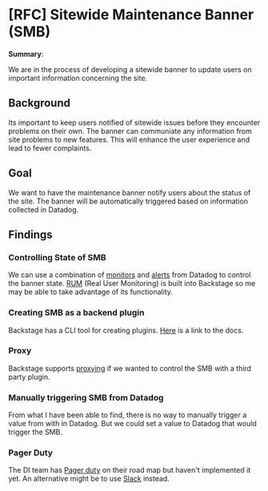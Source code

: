 # [RFC] Sitewide Maintenance Banner (SMB)

**Summary**: 

We are in the process of developing a sitewide banner to update users on important information concerning the site.

## Background

Its important to keep users notified of sitewide issues before they encounter problems on their own. The banner can communiate any information from site problems to new features. This will enhance the user experience and lead to fewer complaints.

## Goal

We want to have the maintenance banner notify users about the status of the site. The banner will be automatically triggered based on information collected in Datadog.

## Findings

### Controlling State of SMB

We can use a combination of [monitors](https://docs.datadoghq.com/monitors/create/) and [alerts](https://docs.datadoghq.com/monitors/) from Datadog to control the banner state. [RUM](https://www.datadoghq.com/product/real-user-monitoring/) (Real User Monitoring) is built into Backstage so me may be able to take advantage of its functionality.

### Creating SMB as a backend plugin

Backstage has a CLI tool for creating plugins. [Here](https://backstage.io/docs/plugins/backend-plugin) is a link to the docs.

### Proxy

Backstage supports [proxying](https://backstage.io/docs/plugins/proxying) if we wanted to control the SMB with a third party plugin.

### Manually triggering SMB from Datadog

From what I have been able to find, there is no way to manually trigger a value from with in Datadog. But we could set a value to Datadog that would trigger the SMB.

### Pager Duty

The DI team has [Pager duty](https://www.datadoghq.com/blog/pagerduty/) on their road map but haven't implemented it yet. An alternative might be to use [Slack](https://www.datadoghq.com/blog/datadog-slack-app/) instead.